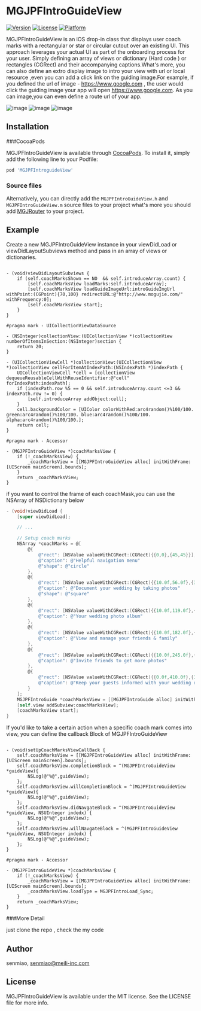 # MGJPFIntroGuideView

[![Version](https://img.shields.io/cocoapods/v/MGJPFIntroGuideView.svg?style=flat)](http://cocoapods.org/pods/MGJPFIntroGuideView)
[![License](https://img.shields.io/cocoapods/l/MGJPFIntroGuideView.svg?style=flat)](http://cocoapods.org/pods/MGJPFIntroGuideView)
[![Platform](https://img.shields.io/cocoapods/p/MGJPFIntroGuideView.svg?style=flat)](http://cocoapods.org/pods/MGJPFIntroGuideView)

MGJPFIntroGuideView is an iOS drop-in class that displays user coach marks with a rectangular or star or circular cutout over an existing UI. This approach leverages your actual UI as part of the onboarding process for your user. Simply defining an array of views or dictionary (Hard code ) or rectangles (CGRect) and their accompanying captions.What's more, you can also define an extro display image to intro your view with url or local resource ,even you can add a click link on the guiding image.For example, if you defined the url of image - https://www.google.com , the user would click the guiding image your app will open https://www.google.com. As you can image,you can even define a route url of your app.

![image](https://github.com/Bupterambition/AwesomeIntroguideView/blob/master/AwesomeIntroGuideViewDemo/AwesomeIntroGuideView/star.gif)
![image](https://github.com/Bupterambition/AwesomeIntroguideView/blob/master/AwesomeIntroGuideViewDemo/AwesomeIntroGuideView/Rect.gif)
![image](https://github.com/Bupterambition/AwesomeIntroguideView/blob/master/AwesomeIntroGuideViewDemo/AwesomeIntroGuideView/circular.gif)


## Installation

###CocoaPods

MGJPFIntroGuideView is available through [CocoaPods](http://cocoapods.org). To install
it, simply add the following line to your Podfile:

```ruby
pod 'MGJPFIntroguideView'
```
### Source files

Alternatively, you can directly add the `MGJPFIntroGuideView.h` and `MGJPFIntroGuideView.m` source files to your project what's more you should add [MGJRouter](https://github.com/mogujie/MGJRouter) to your project.


## Example

Create a new MGJPFIntroGuideView instance in your viewDidLoad or viewDidLayoutSubviews method and pass in an array of views or dictionaries.

```objc

- (void)viewDidLayoutSubviews {
    if (self.coachMarksShown == NO  && self.introduceArray.count) {
        [self.coachMarksView loadMarks:self.introduceArray];
        [self.coachMarksView loadGuideImageUrl:introGuideImgUrl withPoint:(CGPoint){70,100} redirectURL:@"http://www.mogujie.com/" withFrequency:0];
        [self.coachMarksView start];
    }
}

#pragma mark - UICollectionViewDataSource

- (NSInteger)collectionView:(UICollectionView *)collectionView numberOfItemsInSection:(NSInteger)section {
    return 20;
}

- (UICollectionViewCell *)collectionView:(UICollectionView *)collectionView cellForItemAtIndexPath:(NSIndexPath *)indexPath {
    UICollectionViewCell *cell = [collectionView dequeueReusableCellWithReuseIdentifier:@"cell" forIndexPath:indexPath];
    if (indexPath.row %5 == 0 && self.introduceArray.count <=3 && indexPath.row != 0) {
        [self.introduceArray addObject:cell];
    }
    cell.backgroundColor = [UIColor colorWithRed:arc4random()%100/100. green:arc4random()%100/100. blue:arc4random()%100/100. alpha:arc4random()%100/100.];
    return cell;
}

#pragma mark - Accessor

- (MGJPFIntroGuideView *)coachMarksView {
    if (!_coachMarksView) {
        _coachMarksView = [[MGJPFIntroGuideView alloc] initWithFrame:[UIScreen mainScreen].bounds];
    }
    return _coachMarksView;
}

```


if you want to control the frame of each coachMask,you can use the NSArray of NSDictionary below 

```objective-c
- (void)viewDidLoad {
	[super viewDidLoad];

	// ...

	// Setup coach marks
	NSArray *coachMarks = @[
		@{
			@"rect": [NSValue valueWithCGRect:(CGRect){{0,0},{45,45}}],
			@"caption": @"Helpful navigation menu"
			@"shape": @"circle"
		},
		@{
			@"rect": [NSValue valueWithCGRect:(CGRect){{10.0f,56.0f},{300.0f,56.0f}}],
			@"caption": @"Document your wedding by taking photos"
			@"shape": @"square"
		},
		@{
			@"rect": [NSValue valueWithCGRect:(CGRect){{10.0f,119.0f},{300.0f,56.0f}}],
			@"caption": @"Your wedding photo album"
		},
		@{
			@"rect": [NSValue valueWithCGRect:(CGRect){{10.0f,182.0f},{300.0f,56.0f}}],
			@"caption": @"View and manage your friends & family"
		},
		@{
			@"rect": [NSValue valueWithCGRect:(CGRect){{10.0f,245.0f},{300.0f,56.0f}}],
			@"caption": @"Invite friends to get more photos"
		},
		@{
			@"rect": [NSValue valueWithCGRect:(CGRect){{0.0f,410.0f},{320.0f,50.0f}}],
			@"caption": @"Keep your guests informed with your wedding details"
		}
	];
	MGJPFIntroGuide *coachMarksView = [[MGJPFIntroGuide alloc] initWithFrame:self.view.bounds coachMarks:coachMarks];
	[self.view addSubview:coachMarksView];
	[coachMarksView start];
}
```
If you'd like to take a certain action when a specific coach mark comes into view, you can define the callback Block of MGJPFIntroGuideView

```objc

- (void)setUpCoachMarksViewCallBack {
    self.coachMarksView = [[MGJPFIntroGuideView alloc] initWithFrame:[UIScreen mainScreen].bounds];
    self.coachMarksView.completionBlock = ^(MGJPFIntroGuideView *guideView){
        NSLog(@"%@",guideView);
    };
    self.coachMarksView.willCompletionBlock = ^(MGJPFIntroGuideView *guideView){
        NSLog(@"%@",guideView);
    };
    self.coachMarksView.didNavgateBlock = ^(MGJPFIntroGuideView *guideView, NSUInteger indedx) {
        NSLog(@"%@",guideView);
    };
    self.coachMarksView.willNavgateBlock = ^(MGJPFIntroGuideView *guideView, NSUInteger indedx) {
        NSLog(@"%@",guideView);
    };
}

#pragma mark - Accessor

- (MGJPFIntroGuideView *)coachMarksView {
    if (!_coachMarksView) {
        _coachMarksView = [[MGJPFIntroGuideView alloc] initWithFrame:[UIScreen mainScreen].bounds];
        _coachMarksView.loadType = MGJPFIntroLoad_Sync;
    }
    return _coachMarksView;
}

```

###More Detail

just clone the repo , check the my code

## Author

senmiao, senmiao@meili-inc.com

## License

MGJPFIntroGuideView is available under the MIT license. See the LICENSE file for more info.
